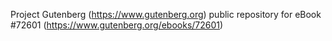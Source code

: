 Project Gutenberg (https://www.gutenberg.org) public repository
for eBook #72601 (https://www.gutenberg.org/ebooks/72601)
